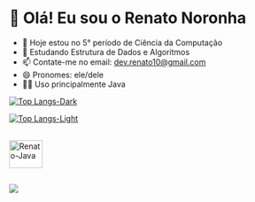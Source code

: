 # 👋 Olá! Eu sou o Renato Noronha
- 👀 Hoje estou no 5° período de Ciência da Computação
- 🌱 Estudando Estrutura de Dados e Algoritmos
- 📫 Contate-me no email: dev.renato10@gmail.com
- 😄 Pronomes: ele/dele
- 👨‍💻 Uso principalmente Java


[![Top Langs-Dark](https://github-readme-stats.vercel.app/api/top-langs/?username=renatonoronha&theme=dark&size_weight=0&count_weight=1&layout=compact&bg_color=0d1117#gh-dark-mode-only)](https://github.com/anuraghazra/github-readme-stats#gh-dark-mode-only)


[![Top Langs-Light](https://github-readme-stats.vercel.app/api/top-langs/?username=renatonoronha&size_weight=0&count_weight=1&layout=compact#gh-light-mode-only)](https://github.com/anuraghazra/github-readme-stats#gh-light-mode-only)

<div style="display: inline_block"><br>
  <img align="center" alt="Renato-Java" height="50" width="60" src="https://cdn.jsdelivr.net/gh/devicons/devicon@latest/icons/java/java-original.svg" />
</div>

##

<div>
  <a href="https://www.linkedin.com/in/renatonoronha/" target="_blank"><img src="https://img.shields.io/badge/LinkedIn-0077B5?style=for-the-badge&logo=linkedin&logoColor=white" target="_blank"></a>
</div>

